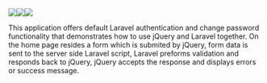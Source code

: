 <div style="display: flex">
    <img src="http://www.webcubictechnologies.com/wp-content/uploads/2017/10/laravel-logo-1.png">
    <img src="http://www.i2picture.com/images/symbols/punctuation/modifier_letter_plus_sign_u02D6_icon_256x256.png">
    <img src="https://www.wpfaster.org/wp-content/uploads/2013/06/jquery-logo.png">
</div>

<p>
    This application offers default Laravel authentication and change password functionality that demonstrates how to use jQuery and Laravel together. On the home page resides a form which is submited by jQuery, form data is sent to the server side Laravel script, Laravel preforms validation and responds back to jQuery, jQuery accepts the response and displays errors or success message.
</p>
